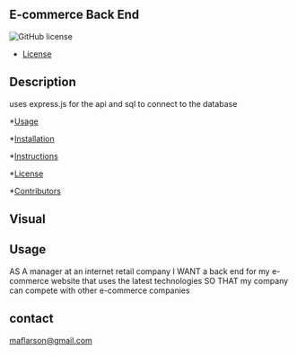 ## E-commerce Back End 

![GitHub license](https://img.shields.io/badge/license-N/A-blue.svg)

* [License](#license)

## Description 

uses express.js for the api and sql to connect to the database

      
*[Usage](#usage)

*[Installation](#installation)

*[Instructions](#instructions)

*[License](#license)

*[Contributors](#contributors)

## Visual


## Usage 
AS A manager at an internet retail company
I WANT a back end for my e-commerce website that uses the latest technologies
SO THAT my company can compete with other e-commerce companies

## contact
maflarson@gmail.com